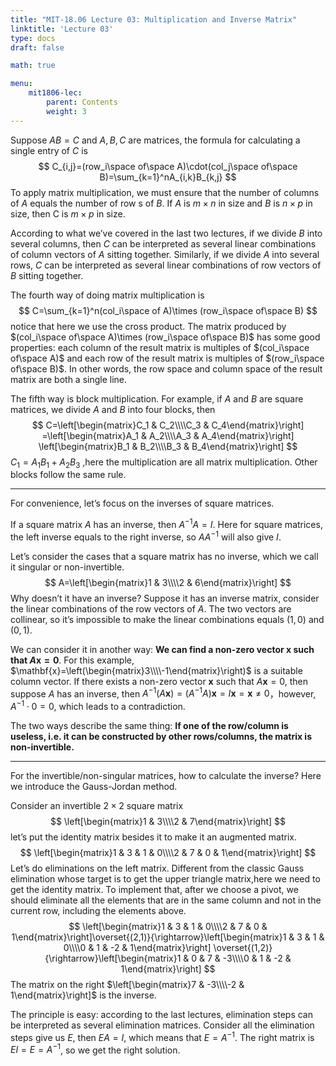 ```yaml
---
title: "MIT-18.06 Lecture 03: Multiplication and Inverse Matrix"
linktitle: 'Lecture 03'
type: docs
draft: false

math: true

menu:
    mit1806-lec:
        parent: Contents
        weight: 3
---
```


Suppose $AB=C$ and $A,B,C$ are matrices, the formula for calculating a single entry of $C$ is
$$
C_{i,j}=(row_i\space of\space A)\cdot(col_j\space of\space B)=\sum_{k=1}^nA_{i,k}B_{k,j} 
$$
To apply matrix multiplication, we must ensure that the number of columns of $A$​ equals the number of row s of $B$​. If $A$​ is $m\times n$​ in size and $B$​ is $n\times p$​ in size, then C is $m\times p$​ in size.

According to what we’ve covered in the last two lectures, if we divide $B$ into several columns, then $C$ can be interpreted as several linear combinations of column vectors of $A$ sitting together. Similarly, if we divide $A$ into several rows, $C$​ can be interpreted as several linear combinations of row vectors of $B$ sitting together.

The fourth way of doing matrix multiplication is
$$
C=\sum_{k=1}^n(col_i\space of A)\times (row_i\space of\space B)
$$
notice that here we use the cross product. The matrix produced by $(col_i\space of\space A)\times (row_i\space of\space B)$ has some good properties: each column of the result matrix is multiples of $(col_i\space of\space A)$ and each row of the result matrix is multiples of $(row_i\space of\space B)$. In other words, the row space and column space of the result matrix are both a single line. 

The fifth way is block multiplication. For example, if $A$ and $B$ are square matrices, we divide $A$ and $B$ into four blocks, then
$$
C=\left[\begin{matrix}C_1 & C_2\\\\C_3 & C_4\end{matrix}\right]
=\left[\begin{matrix}A_1 & A_2\\\\A_3 & A_4\end{matrix}\right]
\left[\begin{matrix}B_1 & B_2\\\\B_3 & B_4\end{matrix}\right]
$$
$C_1=A_1B_1+A_2B_3$ ,here the multiplication are all matrix multiplication. Other blocks follow the same rule.

---

For convenience, let’s focus on the inverses of square matrices.

If a square matrix $A$ has an inverse, then $A^{-1}A=I$. Here for square matrices, the left inverse equals to the right inverse, so $AA^{-1}$ will also give $I$​.

Let’s consider the cases that a square matrix has no inverse, which we call it singular or non-invertible.
$$
A=\left[\begin{matrix}1 & 3\\\\2 & 6\end{matrix}\right]
$$
Why doesn’t it have an inverse? Suppose it has an inverse matrix, consider the linear combinations of the row vectors of $A$. The two vectors are collinear, so it’s impossible to make the linear combinations equals $(1,0)$ and $(0,1)$.

We can consider it in another way: **We can find a non-zero vector $\mathbf{x}$ such that $A\mathbf{x}=0$​**. For this example, $\mathbf{x}=\left(\begin{matrix}3\\\\-1\end{matrix}\right)$ is a suitable column vector. If there exists a non-zero vector $\mathbf{x}$ such that $A\mathbf{x}=0$, then suppose $A$​ has an inverse, then $A^{-1}(A\mathbf{x})=(A^{-1}A)\mathbf{x}=I\mathbf{x}=\mathbf{x}\neq 0$，however, $A^{-1}\cdot 0=0$, which leads to a contradiction.

The two ways describe the same thing: **If one of the row/column is useless, i.e. it can be constructed by other rows/columns, the matrix is non-invertible.**

---

For the invertible/non-singular matrices, how to calculate the inverse? Here we introduce the Gauss-Jordan method.

Consider an invertible $2\times 2$ square matrix
$$
\left[\begin{matrix}1 & 3\\\\2 & 7\end{matrix}\right]
$$
let’s put the identity matrix besides it to make it an augmented matrix.
$$
\left[\begin{matrix}1 & 3 & 1 & 0\\\\2 & 7 & 0 & 1\end{matrix}\right]
$$
Let’s do eliminations on the left matrix. Different from the classic Gauss elimination whose target is to get the upper triangle matrix,here we need to get the identity matrix. To implement that, after we choose a pivot, we should eliminate all the elements that are in the same column and not in the current row, including the elements above.
$$
\left[\begin{matrix}1 & 3 & 1 & 0\\\\2 & 7 & 0 & 1\end{matrix}\right]\overset{(2,1)}{\rightarrow}\left[\begin{matrix}1 & 3 & 1 & 0\\\\0 & 1 & -2 & 1\end{matrix}\right]
\overset{(1,2)}{\rightarrow}\left[\begin{matrix}1 & 0 & 7 & -3\\\\0 & 1 & -2 & 1\end{matrix}\right]
$$
The matrix on the right $\left[\begin{matrix}7 & -3\\\\-2 & 1\end{matrix}\right]$ is the inverse.

The principle is easy: according to the last lectures, elimination steps can be interpreted as several elimination matrices. Consider all the elimination steps give us $E$, then $EA=I$, which means that $E=A^{-1}$. The right matrix is $EI=E=A^{-1}$, so we get the right solution.